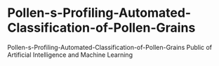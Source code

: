 # Pollen-s-Profiling-Automated-Classification-of-Pollen-Grains
Pollen-s-Profiling-Automated-Classification-of-Pollen-Grains Public of Artificial Intelligence and Machine Learning
